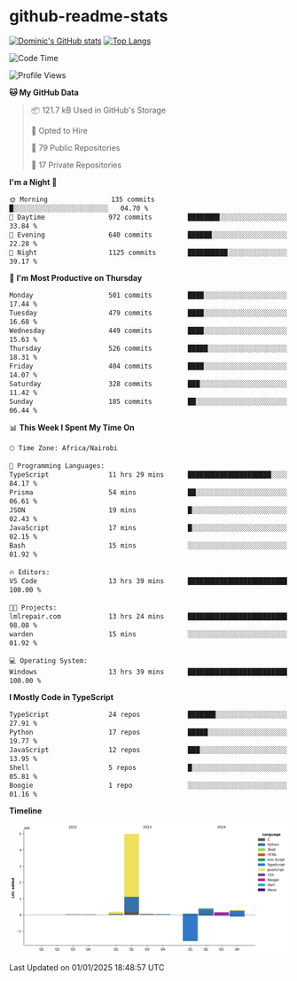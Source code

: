 # github-readme-stats
[![Dominic's GitHub stats](https://github-readme-stats.vercel.app/api?username=Domengo&show_icons=true)](https://github.com/anuraghazra/github-readme-stats)
[![Top Langs](https://github-readme-stats.vercel.app/api/top-langs/?username=Domengo&show_icons=true)](https://github.com/Domengo/github-readme-stats)

<!--START_SECTION:waka-->
![Code Time](http://img.shields.io/badge/Code%20Time-917%20hrs%2048%20mins-blue)

![Profile Views](http://img.shields.io/badge/Profile%20Views-0-blue)

**🐱 My GitHub Data** 

> 📦 121.7 kB Used in GitHub's Storage 
 > 
> 💼 Opted to Hire
 > 
> 📜 79 Public Repositories 
 > 
> 🔑 17 Private Repositories 
 > 
**I'm a Night 🦉** 

```text
🌞 Morning                135 commits         █░░░░░░░░░░░░░░░░░░░░░░░░   04.70 % 
🌆 Daytime                972 commits         ████████░░░░░░░░░░░░░░░░░   33.84 % 
🌃 Evening                640 commits         ██████░░░░░░░░░░░░░░░░░░░   22.28 % 
🌙 Night                  1125 commits        ██████████░░░░░░░░░░░░░░░   39.17 % 
```
📅 **I'm Most Productive on Thursday** 

```text
Monday                   501 commits         ████░░░░░░░░░░░░░░░░░░░░░   17.44 % 
Tuesday                  479 commits         ████░░░░░░░░░░░░░░░░░░░░░   16.68 % 
Wednesday                449 commits         ████░░░░░░░░░░░░░░░░░░░░░   15.63 % 
Thursday                 526 commits         █████░░░░░░░░░░░░░░░░░░░░   18.31 % 
Friday                   404 commits         ████░░░░░░░░░░░░░░░░░░░░░   14.07 % 
Saturday                 328 commits         ███░░░░░░░░░░░░░░░░░░░░░░   11.42 % 
Sunday                   185 commits         ██░░░░░░░░░░░░░░░░░░░░░░░   06.44 % 
```


📊 **This Week I Spent My Time On** 

```text
🕑︎ Time Zone: Africa/Nairobi

💬 Programming Languages: 
TypeScript               11 hrs 29 mins      █████████████████████░░░░   84.17 % 
Prisma                   54 mins             ██░░░░░░░░░░░░░░░░░░░░░░░   06.61 % 
JSON                     19 mins             █░░░░░░░░░░░░░░░░░░░░░░░░   02.43 % 
JavaScript               17 mins             █░░░░░░░░░░░░░░░░░░░░░░░░   02.15 % 
Bash                     15 mins             ░░░░░░░░░░░░░░░░░░░░░░░░░   01.92 % 

🔥 Editors: 
VS Code                  13 hrs 39 mins      █████████████████████████   100.00 % 

🐱‍💻 Projects: 
lmlrepair.com            13 hrs 24 mins      █████████████████████████   98.08 % 
warden                   15 mins             ░░░░░░░░░░░░░░░░░░░░░░░░░   01.92 % 

💻 Operating System: 
Windows                  13 hrs 39 mins      █████████████████████████   100.00 % 
```

**I Mostly Code in TypeScript** 

```text
TypeScript               24 repos            ███████░░░░░░░░░░░░░░░░░░   27.91 % 
Python                   17 repos            █████░░░░░░░░░░░░░░░░░░░░   19.77 % 
JavaScript               12 repos            ███░░░░░░░░░░░░░░░░░░░░░░   13.95 % 
Shell                    5 repos             █░░░░░░░░░░░░░░░░░░░░░░░░   05.81 % 
Boogie                   1 repo              ░░░░░░░░░░░░░░░░░░░░░░░░░   01.16 % 
```



**Timeline**

![Lines of Code chart](https://raw.githubusercontent.com/Domengo/Domengo/main/assets/bar_graph.png)


 Last Updated on 01/01/2025 18:48:57 UTC
<!--END_SECTION:waka-->


